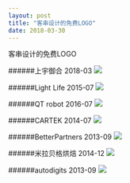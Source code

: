 ```yaml
---
layout: post
title: "客串设计的免费LOGO"
date: 2018-03-30
---
```

客串设计的免费LOGO

######上宇御合
2018-03
![](https://i.imgur.com/luIiDoC.jpg)


######Light Life
2015-07
![](https://i.imgur.com/F4zzKVI.jpg)

######QT robot
2016-07
![](https://i.imgur.com/A2uo3Wx.jpg)

######CARTEK 
2014-07
![](https://i.imgur.com/MPEVkJk.jpg)

######BetterPartners
2013-09
![](https://i.imgur.com/jIBMr60.jpg)

######米拉贝格烘焙
2014-12
![](https://i.imgur.com/smigLBK.jpg)


######autodigits
2013-09
![](https://i.imgur.com/TuhUH78.jpg)




